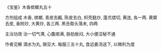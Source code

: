 《宝鉴》木香槟榔丸五十

方剂组成 木香, 槟榔, 青皮去瓤, 陈皮去白, 枳壳麸炒, 蓬朮煨切, 黄连, 各一两. 黄檗去皮, 香附炒, 大黄炒, 各三两. 黑丑取头落末, 四两 

主治功效 治一切气滞, 心腹痞满, 胁肋胀闷, 大小便涩秘不通 

作者见解 滴水为丸, 豌豆大. 每服三五十丸, 食远姜汤送下, 以微利为度

